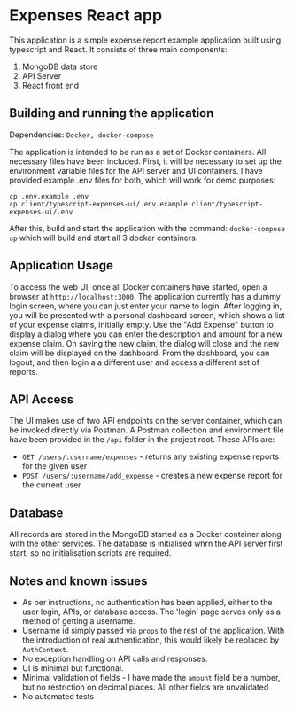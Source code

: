 # Expenses React app #
This application is a simple expense report example application built using typescript and React. It consists of three main components:
1. MongoDB data store
2. API Server
3. React front end

## Building and running the application ##
Dependencies: `Docker, docker-compose`

The application is intended to be run as a set of Docker containers. All necessary files have been included. First, it will be necessary to set up the environment variable files for the API server and UI containers. I have provided example .env files for both, which will work for demo purposes:
```
cp .env.example .env
cp client/typescript-expenses-ui/.env.example client/typescript-expenses-ui/.env
```
After this, build and start the application with the command:
```docker-compose up```
which will build and start all 3 docker containers.

## Application Usage ##
To access the web UI, once all Docker containers have started, open a browser at `http://localhost:3000`. The application currently has a dummy login screen, where you can just enter your name to login. 
After logging in, you will be presented with a personal dashboard screen, which shows a list of your expense claims, initially empty. Use the "Add Expense" button to display a dialog where you can enter the description and amount for a new expense claim. On saving the new claim, the dialog will close and the new claim will be displayed on the dashboard. 
From the dashboard, you can logout, and then login a a different user and access a different set of reports.

## API Access ##
The UI makes use of two API endpoints on the server container, which can be invoked directly via Postman. A Postman collection and environment file have been provided in the `/api` folder in the project root. These APIs are:
* `GET /users/:username/expenses` - returns any existing expense reports for the given user
* `POST /users/:username/add_expense` - creates a new expense report for the current user

## Database ##
All records are stored in the MongoDB started as a Docker container along with the other services. The database is initialised whrn the API server first start, so no initialisation scripts are required.

## Notes and known issues ##
* As per instructions, no authentication has been applied, either to the user login, APIs, or database access. The 'login' page serves only as a method of getting a username.
* Username id simply passed via `props` to the rest of the application. With the introduction of real authentication, this would likely be replaced by `AuthContext`.
* No exception handling on API calls and responses.
* UI is minimal but functional.
* Minimal validation of fields - I have made the `amount` field be a number, but no restriction on decimal places. All other fields are unvalidated
* No automated tests